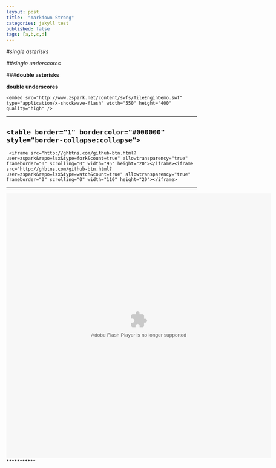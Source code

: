 ---layout: posttitle:  "markdown Strong"categories: jekyll testpublished: falsetags: [a,b,c,d]---#*single asterisks*##_single underscores_###**double asterisks**__double underscores__`<embed src="http://www.zspark.net/content/swfs/TileEnginDemo.swf" type="application/x-shockwave-flash" width="550" height="400" quality="high" />`-----------`<table border="1" bordercolor="#000000" style="border-collapse:collapse">`-------` <iframe src="http://ghbtns.com/github-btn.html?user=zspark&repo=lsx&type=fork&count=true" allowtransparency="true" frameborder="0" scrolling="0" width="95" height="20"></iframe><iframe src="http://ghbtns.com/github-btn.html?user=zspark&repo=lsx&type=watch&count=true" allowtransparency="true" frameborder="0" scrolling="0" width="110" height="20"></iframe>`-------<embed src="{{site.basepath}}/swfs/away3d_demon.swf" wmode="direct" type="application/x-shockwave-flash" width="700" height="700" quality="high" />***********